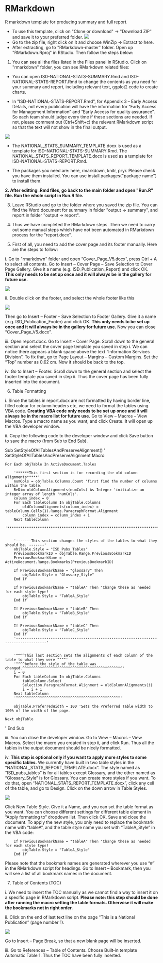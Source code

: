 # RMarkdown
R markdown template for producing summary and full report. 

* To use this template, click on "Clone or download" -> "Download ZIP" and save it to your preferred folder.
![](https://github.com/Tina815/Images/blob/master/screenshot7.PNG)
* Go to the zip file, right click on it and choose WinZip -> Extract to here.
* After extracting, go to "RMarkdown-master" folder. Open up "RMarkdown.Rproj" in RStudio. Then follow the steps below:

1. You can see all the files listed in the Files panel in RStudio. Click on "rmarkdown" folder, you can 
see RMarkdown related files:

* You can open ISD-NATIONAL-STATS-SUMMARY.Rmd and ISD-NATIONAL-STATS-REPORT.Rmd to change the contents as you need for your summary and report, including relevant text, ggplot2 code to create charts. 

* In "ISD-NATIONAL-STATS-REPORT.Rmd", for Appendix 3 – Early Access Details, not every publication will have the information for “Early Access for Management Information” and “Early Access for quality assurance”. So each team should judge every time if these sections are needed. If not, please comment out (Ctrl+Shift+c) the relevant RMarkdown script so that the text will not show in the final output. 

![](https://github.com/Tina815/Images/blob/master/screenshot4.PNG)

* The NATIONAL_STATS_SUMMARY_TEMPLATE.docx is used as a template for ISD-NATIONAL-STATS-SUMMARY.Rmd. The NATIONAL_STATS_REPORT_TEMPLATE.docx is used as a template for ISD-NATIONAL-STATS-REPORT.Rmd. 

* The packages you need are: here, rmarkdown, knitr, pryr. Please check you have them installed. You can use 
install.packages("package name") to install them.

**2. After editting .Rmd files, go back to the main folder and open "Run.R" file. Run the whole script in Run.R file.**

3. Leave RStudio and go to the folder where you saved the zip file. You can find the Word document for summary in folder "output -> summary", and report in folder "output -> report".

4. Thus we have completed the RMarkdown steps. Then we need to carry out some manual steps which have not been automated in RMarkdown process for the "report.docx".

5. First of all, you need to add the cover page and its footer manually. Here are the 
steps to follow:

i.	Go to "rmarkdown" folder and open “Cover_Page_V5.docx”, press Ctrl + A to select all contents. Go to Insert – Cover Page – Save Selection to Cover Page Gallery. Give it a name (e.g. ISD_Publication_Report) and click OK. **This only needs to be set up once and it will always be in the gallery for future use.** 

![](https://github.com/Tina815/Images/blob/master/screenshot6.PNG)

ii.	Double click on the footer, and select the whole footer like this

![](https://github.com/Tina815/Images/blob/master/screenshot2.PNG)

Then go to Insert – Footer – Save Selection to Footer Gallery. Give it a name (e.g. ISD_Publication_Footer) and click OK. **This only needs to be set up once and it will always be in the gallery for future use.** Now you can close “Cover_Page_V5.docx”. 

iii.	Open report.docx. Go to Insert – Cover Page. Scroll down to the general section and select the cover page template you saved in step i. We can notice there appears a blank space above the text “Information Services Division”. To fix that, go to Page Layout – Margins – Custom Margins. Set the “Top” number as 0.62 cm. Now it should be back to the top. 

iv.	Go to Insert – Footer. Scroll down to the general section and select the footer template you saved in step ii. Thus the cover page has been fully inserted into the document. 

6. Table Formatting

i.	Since the tables in report.docx are not formatted by having border line, filled colour for column headers etc, we need to format the tables using VBA code. **Creating VBA code only needs to be set up once and it will always be in the macro list for future use.** Go to View – Macros – View Macros. Type a macro name as you want, and click Create. It will open up the VBA developer window. 

ii.	Copy the following code to the developer window and click Save button to save the macro (from Sub to End Sub). 

Sub SetStyleOfAllTablesAndPreserveAlignment()
' SetStyleOfAllTablesAndPreserveAlignment Macro

    For Each objTable In ActiveDocument.Tables
        
        '******This first section is for recording the old column alignments*****'
        numCols = objTable.Columns.Count 'first find the number of columns within the table.
        ReDim oldColumnAlignments(numCols) As Integer 'initialize an integer array of length 'numCols'.
        column_index = 0
        For Each tableColumn In objTable.Columns
            oldColumnAlignments(column_index) = tableColumn.Cells(1).Range.ParagraphFormat.Alignment
            column_index = column_index + 1
        Next tableColumn
        '************************************************************************'
       
       
        '-------This section changes the styles of the tables to what they should be. -------'
        objTable.Style = "ISD_Pubs_Tables"
        PreviousBookmarkID = objTable.Range.PreviousBookmarkID
        PreviousBookmarkName = ActiveDocument.Range.Bookmarks(PreviousBookmarkID)
        
        If PreviousBookmarkName = "glossary" Then
            objTable.Style = "Glossary_Style"
        End If
        
        If PreviousBookmarkName = "tableA" Then 'Change these as needed for each style type!
            objTable.Style = "TableA_Style"
        End If
        
        If PreviousBookmarkName = "tableB" Then
            objTable.Style = "TableB_Style"
        End If
        
        If PreviousBookmarkName = "tableC" Then
            objTable.Style = "TableC_Style"
        End If
        '------------------------------------------------------------------------------------'
        
        
        '^^^^This last section sets the alignments of each column of the table to what they were ^^^^'
        '^^^^before the style of the table was changed.^^^^^^^^^^^^^^^^^^^^^^^^^^^^^^^^^^^^^^^^^^^^^^'
        i = 0
        For Each tableColumn In objTable.Columns
            tableColumn.Select
            Selection.ParagraphFormat.Alignment = oldColumnAlignments(i)
            i = i + 1
        Next tableColumn
        '^^^^^^^^^^^^^^^^^^^^^^^^^^^^^^^^^^^^^^^^^^^^^^^^'
        
        objTable.PreferredWidth = 100 'Sets the Preferred Table width to 100% of the width of the page.
        
    Next objTable
'
End Sub

iii.	You can close the developer window. Go to View – Macros – View Macros. Select the macro you created in step ii, and click Run. Thus all the tables in the output document should be nicely formatted. 

iv.	**This step is optional only if you want to apply more styles to some specific tables.** We currently have built in two table styles in the “NATIONAL_STATS_REPORT_TEMPLATE.docx”. The style named as “ISD_pubs_tables” is for all tables except Glossary, and the other named as “Glossary_Style” is for Glossary. You can create more styles if you want. To do that, open “NATIONAL_STATS_REPORT_TEMPLATE.docx”, click any cell of the table, and go to Design. Click on the down arrow in Table Styles. 

![](https://github.com/Tina815/Images/blob/master/screenshot3.PNG)

Click New Table Style. Give it a Name, and you can set the table format as you want. You can choose different settings for different table element in “Apply formatting to” dropdown list. Then click OK. Save and close the document. To apply the new style, you only need to replace the bookmark name with “tableA”, and the table style name you set with “TableA_Style” in the VBA code:

        If PreviousBookmarkName = "tableA" Then 'Change these as needed for each style type!
            objTable.Style = "TableA_Style"
        End If

Please note that the bookmark names are generated wherever you use “#” in the RMarkdown script for headings. Go to Insert – Bookmark, then you will see a list of all bookmark names in the document.

7. Table of Contents (TOC)

i.	We need to insert the TOC manually as we cannot find a way to insert it on a specific page in RMarkdown script. **Please note: this step should be done after running the macro setting the table formats. Otherwise it will make the bookmarks not in right order.** 

ii.	Click on the end of last text line on the page “This is a National Publication” (page number 1). 

![](https://github.com/Tina815/Images/blob/master/screenshot5.PNG)

Go to Insert – Page Break, so that a new blank page will be inserted. 

iii.	Go to References – Table of Contents. Choose Built-in template Automatic Table 1. Thus the TOC have been fully inserted. 



